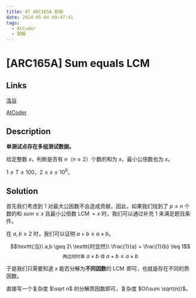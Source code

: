 ```yaml
---
title: AT ARC165A 题解
date: 2024-05-04 09:47:41
tags:
  - AtCoder
  - 题解
---
```

<!---->
<!--more-->

# [ARC165A] Sum equals LCM

## Links

[洛谷](https://www.luogu.com.cn/problem/AT_arc165_a)

[AtCoder](https://www.luogu.com.cn/problem/AT_arc165_a)

## Description

**单测试点存在多组测试数据。**

给定整数 $x$，判断是否有 $n$（$n \geq 2$）个数的和为 $x$，最小公倍数也为 $x$。

$1 \leq T \leq 100$，$2 \leq x \leq 10^{9}$。

## Solution

首先我们考虑到 $1$ 对最大公因数不会造成贡献，因此，如果我们找到了 $p \leq n$ 个数的和 $sum \leq x$ 且最小公倍数 $\operatorname{LCM} = x$ 时，我们可以通过补充 $1$ 来满足题目条件。

在 $a,b \geq 2$ 时，我们可以证明 $a + b \leq a \times b$。

$$\texttt{当}\ a,b \geq 2\ \texttt{时显然}\ \frac{1}{a} + \frac{1}{b} \leq 1$$
$$\texttt{两边同时乘}\ a\times b\ \texttt{得}\ a+b\leq a\times b$$

于是我们只需要知道 $x$ 能否分解为**不同因数**的 $\operatorname{LCM}$ 即可，也就是存在不同的质因数。

直接写一个复杂度 $\sqrt n$ 的分解质因数即可，复杂度 $O(\sum \sqrt{n})$。